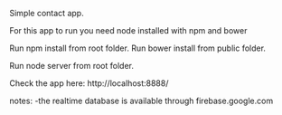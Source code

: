 Simple contact app.

For this app to run you need node installed with npm and bower

Run npm install from root folder.
Run bower install from public folder.

Run node server from root folder.

Check the app here: http://localhost:8888/

notes:
-the realtime database is available through firebase.google.com
